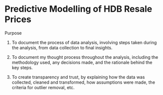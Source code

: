 # Predictive Modelling of HDB Resale Prices

Purpose
1. To document the process of data analysis, involving steps taken during the analysis, from data collection to final insights.

2. To document my thought process throughout the analysis, including the methodology used, any decisions made, and the rationale behind the key steps.

3. To create transparency and trust, by explaining how the data was collected, cleaned and transformed, how assumptions were made, the criteria for outlier removal, etc.
